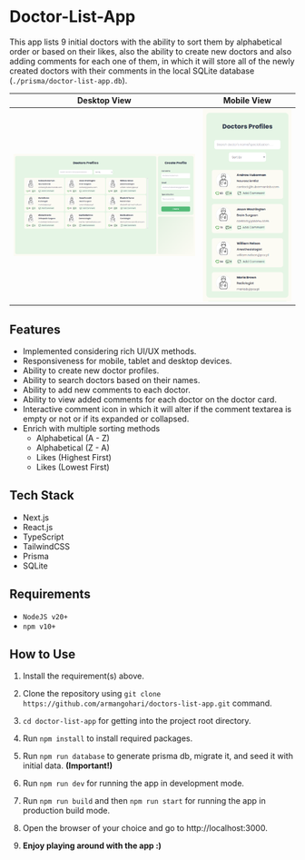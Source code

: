 # Doctor-List-App

This app lists 9 initial doctors with the ability to sort them by alphabetical order or based on their likes, also the ability to create new doctors and also adding comments for each one of them, in which it will store all of the newly created doctors with their comments in the local SQLite database (`./prisma/doctor-list-app.db`).

Desktop View             |  Mobile View
:-----------------------:|:------------:
![Image of the doctor-list-ap desktop view](/public/assets/images/app-desktop-view.png)  |  ![Image of the doctor-list-ap mobile view](/public/assets/images/app-mobile-view.png)



## Features
- Implemented considering rich UI/UX methods.
- Responsiveness for mobile, tablet and desktop devices.
- Ability to create new doctor profiles.
- Ability to search doctors based on their names.
- Ability to add new comments to each doctor.
- Ability to view added comments for each doctor on the doctor card.
- Interactive comment icon in which it will alter if the comment textarea is empty or not or if its expanded or collapsed.
- Enrich with multiple sorting methods
    - Alphabetical (A - Z)
    - Alphabetical (Z - A)
    - Likes (Highest First)
    - Likes (Lowest First)

## Tech Stack
- Next.js
- React.js
- TypeScript
- TailwindCSS
- Prisma
- SQLite

## Requirements
- `NodeJS v20+`
- `npm v10+`

## How to Use

1. Install the requirement(s) above.

2. Clone the repository using `git clone https://github.com/armangohari/doctors-list-app.git` command.

3. `cd doctor-list-app` for getting into the project root directory.

4. Run `npm install` to install required packages.

5. Run `npm run database` to generate prisma db, migrate it, and seed it with initial data. **(Important!)**

6. Run `npm run dev` for running the app in development mode.

7. Run `npm run build` and then `npm run start` for running the app in production build mode.

8. Open the browser of your choice and go to http://localhost:3000.

9. **Enjoy playing around with the app :)**